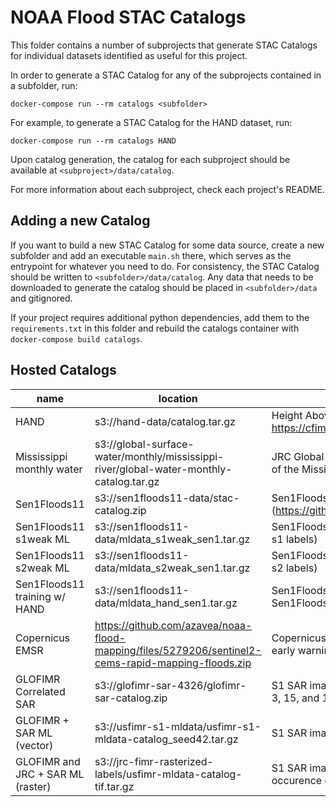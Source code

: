 # NOAA Flood STAC Catalogs

This folder contains a number of subprojects that generate STAC Catalogs for individual datasets identified as useful for this project.

In order to generate a STAC Catalog for any of the subprojects contained in a subfolder, run:

```shell
docker-compose run --rm catalogs <subfolder>
```

For example, to generate a STAC Catalog for the HAND dataset, run:

```shell
docker-compose run --rm catalogs HAND
```

Upon catalog generation, the catalog for each subproject should be available at `<subproject>/data/catalog`.

For more information about each subproject, check each project's README.

## Adding a new Catalog

If you want to build a new STAC Catalog for some data source, create a new subfolder and add an executable `main.sh` there, which serves as the entrypoint for whatever you need to do. For consistency, the STAC Catalog should be written to `<subfolder>/data/catalog`. Any data that needs to be downloaded to generate the catalog should be placed in `<subfolder>/data` and gitignored.

If your project requires additional python dependencies, add them to the `requirements.txt` in this folder and rebuild the catalogs container with `docker-compose build catalogs`.

## Hosted Catalogs

| name                              | location                                                                                           | description                                                                          |
| --------------------------------- | -------------------------------------------------------------------------------------------------- | ------------------------------------------------------------------------------------ |
| HAND                              | s3://hand-data/catalog.tar.gz                                                                      | Height Above Nearest Drainage (derived from https://cfim.ornl.gov/data/)             |
| Mississippi monthly water         | s3://global-surface-water/monthly/mississippi-river/global-water-monthly-catalog.tar.gz            | JRC Global Surface Water monthly observations of the Mississippi river region        |
| Sen1Floods11                      | s3://sen1floods11-data/stac-catalog.zip                                                            | Sen1Floods11 dataset (https://github.com/cloudtostreet/Sen1Floods11)                 |
| Sen1Floods11 s1weak ML            | s3://sen1floods11-data/mldata_s1weak_sen1.tar.gz                                                   | Sen1Floods11 imagery + labels (weakly trained s1 labels)                             |
| Sen1Floods11 s2weak ML            | s3://sen1floods11-data/mldata_s2weak_sen1.tar.gz                                                   | Sen1Floods11 imagery + labels (weakly trained s2 labels)                             |
| Sen1Floods11 training w/ HAND     | s3://sen1floods11-data/mldata_hand_sen1.tar.gz                                                     | Sen1Floods11 imagery with HAND + Sen1Floods11 labels                                 |
| Copernicus EMSR                   | https://github.com/azavea/noaa-flood-mapping/files/5279206/sentinel2-cems-rapid-mapping-floods.zip | Copernicus Emergency Management Service early warning system (floods)                |
| GLOFIMR Correlated SAR            | s3://glofimr-sar-4326/glofimr-sar-catalog.zip                                                      | S1 SAR imagery corresponding to flood IDs 1, 2, 3, 15, and 16 of the GLOFIMR dataset |
| GLOFIMR + SAR ML (vector)         | s3://usfimr-s1-mldata/usfimr-s1-mldata-catalog_seed42.tar.gz                                       | S1 SAR imagery + GLOFIMR vector labels                                               |
| GLOFIMR and JRC + SAR ML (raster) | s3://jrc-fimr-rasterized-labels/usfimr-mldata-catalog-tif.tar.gz                                   | S1 SAR imagery + GLOFIMR and >50% occurence global surface water raster labels       |
